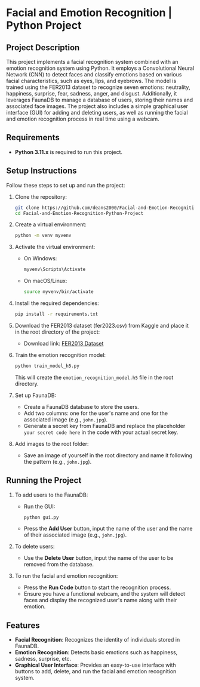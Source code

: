# Facial and Emotion Recognition | Python Project

## Project Description

This project implements a facial recognition system combined with an emotion recognition system using Python. It employs a Convolutional Neural Network (CNN) to detect faces and classify emotions based on various facial characteristics, such as eyes, lips, and eyebrows. The model is trained using the FER2013 dataset to recognize seven emotions: neutrality, happiness, surprise, fear, sadness, anger, and disgust. Additionally, it leverages FaunaDB to manage a database of users, storing their names and associated face images. The project also includes a simple graphical user interface (GUI) for adding and deleting users, as well as running the facial and emotion recognition process in real time using a webcam.

## Requirements

- **Python 3.11.x** is required to run this project.

## Setup Instructions

Follow these steps to set up and run the project:

1. Clone the repository:
    ```bash
    git clone https://github.com/deans2000/Facial-and-Emotion-Recognition-Python-Project.git
    cd Facial-and-Emotion-Recognition-Python-Project
    ```

2. Create a virtual environment:
    ```bash
    python -m venv myvenv
    ```

3. Activate the virtual environment:
    - On Windows:
        ```bash
        myvenv\Scripts\Activate
        ```
    - On macOS/Linux:
        ```bash
        source myvenv/bin/activate
        ```

4. Install the required dependencies:
    ```bash
    pip install -r requirements.txt
    ```

5. Download the FER2013 dataset (fer2023.csv) from Kaggle and place it in the root directory of the project:
    - Download link: [FER2013 Dataset](https://www.kaggle.com/datasets/nicolejyt/facialexpressionrecognition)

6. Train the emotion recognition model:
    ```bash
    python train_model_h5.py
    ```
    This will create the `emotion_recognition_model.h5` file in the root directory.

7. Set up FaunaDB:
    - Create a FaunaDB database to store the users.
    - Add two columns: one for the user's name and one for the associated image (e.g., `john.jpg`).
    - Generate a secret key from FaunaDB and replace the placeholder `your secret code here` in the code with your actual secret key.

8. Add images to the root folder:
    - Save an image of yourself in the root directory and name it following the pattern (e.g., `john.jpg`).

## Running the Project

1. To add users to the FaunaDB:
    - Run the GUI:
        ```bash
        python gui.py
        ```
    - Press the **Add User** button, input the name of the user and the name of their associated image (e.g., `john.jpg`).

2. To delete users:
    - Use the **Delete User** button, input the name of the user to be removed from the database.

3. To run the facial and emotion recognition:
    - Press the **Run Code** button to start the recognition process.
    - Ensure you have a functional webcam, and the system will detect faces and display the recognized user's name along with their emotion.

## Features

- **Facial Recognition**: Recognizes the identity of individuals stored in FaunaDB.
- **Emotion Recognition**: Detects basic emotions such as happiness, sadness, surprise, etc.
- **Graphical User Interface**: Provides an easy-to-use interface with buttons to add, delete, and run the facial and emotion recognition system.
